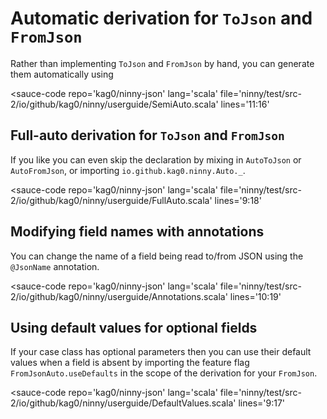 # Automatic derivation for `ToJson` and `FromJson`

Rather than implementing `ToJson` and `FromJson` by hand, you can generate them automatically using

<sauce-code 
    repo='kag0/ninny-json'
    lang='scala'
    file='ninny/test/src-2/io/github/kag0/ninny/userguide/SemiAuto.scala'
    lines='11:16'
></sauce-code>

## Full-auto derivation for `ToJson` and `FromJson`

If you like you can even skip the declaration by mixing in `AutoToJson` or 
`AutoFromJson`, or importing `io.github.kag0.ninny.Auto._`.

<sauce-code 
    repo='kag0/ninny-json'
    lang='scala'
    file='ninny/test/src-2/io/github/kag0/ninny/userguide/FullAuto.scala'
    lines='9:18'
></sauce-code>

## Modifying field names with annotations

You can change the name of a field being read to/from JSON using the `@JsonName` annotation.

<sauce-code 
    repo='kag0/ninny-json'
    lang='scala'
    file='ninny/test/src-2/io/github/kag0/ninny/userguide/Annotations.scala'
    lines='10:19'
></sauce-code>

## Using default values for optional fields

If your case class has optional parameters then you can use their default values when a field is absent by importing the feature flag `FromJsonAuto.useDefaults` in the scope of the derivation for your `FromJson`.

<sauce-code 
    repo='kag0/ninny-json'
    lang='scala'
    file='ninny/test/src-2/io/github/kag0/ninny/userguide/DefaultValues.scala'
    lines='9:17'
></sauce-code>
